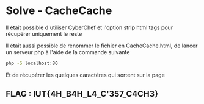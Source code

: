 # Solve - CacheCache

Il était possible d'utiliser CyberChef et l'option strip html tags pour récupérer uniquement le reste

Il était aussi possible de renommer le fichier en CacheCache.html,
de lancer un serveur php à l'aide de la commande suivante

```bash
php -S localhost:80
```
Et de récupérer les quelques caractères qui sortent sur la page

## FLAG : IUT{4H_B4H_L4_C'357_C4CH3}
